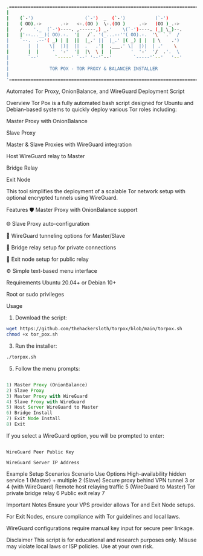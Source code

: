 ```bash
.=========================================================================.
|                                                                         |
|    (`-')                   (`-')  _  (`-')           (`-')             |
|    ( OO).->       .->   <-.(OO )  \-.(OO )     .->   (OO )_.->         |
|    /    '._  (`-')----. ,------,) _.'    \(`-')----. (_| \_)--.        |
|    |'--...__)( OO).-.  '|   /`. '(_...--''( OO).-.  '\  `.'  /         |
|    `--.  .--'( _) | |  ||  |_.' ||  |_.' |( _) | |  | \    .')         |
|       |  |    \|  |)|  ||  .   .'|  .___.' \|  |)|  | .'    \          |
|       |  |     '  '-'  '|  |\  \ |  |       '  '-'  '/  .'.  \         |
|       `--'      `-----' `--' '--'`--'        `-----'`--'   '--'        |
|                                                                         |
|               TOR POX - TOR PROXY & BALANCER INSTALLER                  |
|                                                                         |
'========================================================================='
```


Automated Tor Proxy, OnionBalance, and WireGuard Deployment Script

Overview
Tor Pox is a fully automated bash script designed for Ubuntu and Debian-based systems to quickly deploy various Tor roles including:

Master Proxy with OnionBalance

Slave Proxy

Master & Slave Proxies with WireGuard integration

Host WireGuard relay to Master

Bridge Relay

Exit Node

This tool simplifies the deployment of a scalable Tor network setup with optional encrypted tunnels using WireGuard.

Features
🛡️ Master Proxy with OnionBalance support

🌐 Slave Proxy auto-configuration

🔐 WireGuard tunneling options for Master/Slave

🔗 Bridge relay setup for private connections

🚪 Exit node setup for public relay

⚙️ Simple text-based menu interface

Requirements
Ubuntu 20.04+ or Debian 10+

Root or sudo privileges

Usage
1. Download the script:

```bash
wget https://github.com/thehackersloth/torpox/blob/main/torpox.sh
chmod +x tor_pox.sh
```

3. Run the installer:
```bash
./torpox.sh
```
5. Follow the menu prompts:
```javascript

1) Master Proxy (OnionBalance)
2) Slave Proxy
3) Master Proxy with WireGuard
4) Slave Proxy with WireGuard
5) Host Server WireGuard to Master
6) Bridge Install
7) Exit Node Install
8) Exit
```

If you select a WireGuard option, you will be prompted to enter:

```console

WireGuard Peer Public Key

WireGuard Server IP Address
```

Example Setup Scenarios
Scenario	Use Options
High-availability hidden service	1 (Master) + multiple 2 (Slave)
Secure proxy behind VPN tunnel	3 or 4 (with WireGuard)
Remote host relaying traffic	5 (WireGuard to Master)
Tor private bridge relay	6
Public exit relay	7

Important Notes
Ensure your VPS provider allows Tor and Exit Node setups.

For Exit Nodes, ensure compliance with Tor guidelines and local laws.

WireGuard configurations require manual key input for secure peer linkage.

Disclaimer
This script is for educational and research purposes only.
Misuse may violate local laws or ISP policies.
Use at your own risk.


